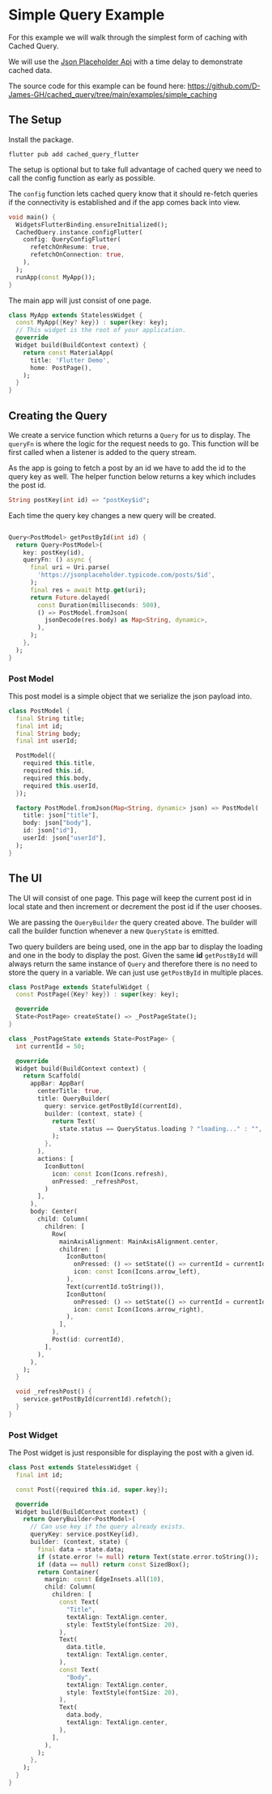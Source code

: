 # Simple Query Example
For this example we will walk through the simplest form of caching with Cached Query.

We will use the [Json Placeholder Api](https://jsonplaceholder.typicode.com/) with a time delay to demonstrate 
cached data.

The source code for this example can be found here: https://github.com/D-James-GH/cached_query/tree/main/examples/simple_caching

## The Setup
Install the package.
```
flutter pub add cached_query_flutter
```

The setup is optional but to take full advantage of cached query we need to call the config function as early as possible.

The `config` function lets cached query know that it should re-fetch queries if the connectivity is established and if
the app comes back into view.
```dart
void main() {
  WidgetsFlutterBinding.ensureInitialized();
  CachedQuery.instance.configFlutter(
    config: QueryConfigFlutter(
      refetchOnResume: true,
      refetchOnConnection: true,
    ),
  );
  runApp(const MyApp());
}
```

The main app will just consist of one page.  

```dart
class MyApp extends StatelessWidget {
  const MyApp({Key? key}) : super(key: key);
  // This widget is the root of your application.
  @override
  Widget build(BuildContext context) {
    return const MaterialApp(
      title: 'Flutter Demo',
      home: PostPage(),
    );
  }
}
```

## Creating the Query
We create a service function which returns a `Query` for us to display. The `queryFn` is where the logic for the request 
needs to go. This function will be first called when a listener is added to the query stream. 

As the app is going to fetch a post by an id we have to add the id to the query key as well. The helper function below 
returns a key which includes the post id. 
```dart
String postKey(int id) => "postKey$id";
```

Each time the query key changes a new query will be created. 

```dart

Query<PostModel> getPostById(int id) {
  return Query<PostModel>(
    key: postKey(id),
    queryFn: () async {
      final uri = Uri.parse(
        'https://jsonplaceholder.typicode.com/posts/$id',
      );
      final res = await http.get(uri);
      return Future.delayed(
        const Duration(milliseconds: 500),
        () => PostModel.fromJson(
          jsonDecode(res.body) as Map<String, dynamic>,
        ),
      );
    },
  );
}
```

### Post Model

This post model is a simple object that we serialize the json payload into.

```dart
class PostModel {
  final String title;
  final int id;
  final String body;
  final int userId;

  PostModel({
    required this.title,
    required this.id,
    required this.body,
    required this.userId,
  });

  factory PostModel.fromJson(Map<String, dynamic> json) => PostModel(
    title: json["title"],
    body: json["body"],
    id: json["id"],
    userId: json["userId"],
  );
}
```

## The UI

The UI will consist of one page. This page will keep the current post id in local state and then increment or decrement 
the post id if the user chooses.

We are passing the `QueryBuilder` the query created above. The builder will call the builder function whenever a new 
`QueryState` is emitted.

Two query builders are being used, one in the app bar to display the loading and one in the body to display the post. Given 
the same **id** `getPostById` will always return the same instance of `Query` and therefore there is no need to store the 
query in a variable. We can just use `getPostById` in multiple places.

```dart
class PostPage extends StatefulWidget {
  const PostPage({Key? key}) : super(key: key);

  @override
  State<PostPage> createState() => _PostPageState();
}

class _PostPageState extends State<PostPage> {
  int currentId = 50;

  @override
  Widget build(BuildContext context) {
    return Scaffold(
      appBar: AppBar(
        centerTitle: true,
        title: QueryBuilder(
          query: service.getPostById(currentId),
          builder: (context, state) {
            return Text(
              state.status == QueryStatus.loading ? "loading..." : "",
            );
          },
        ),
        actions: [
          IconButton(
            icon: const Icon(Icons.refresh),
            onPressed: _refreshPost,
          )
        ],
      ),
      body: Center(
        child: Column(
          children: [
            Row(
              mainAxisAlignment: MainAxisAlignment.center,
              children: [
                IconButton(
                  onPressed: () => setState(() => currentId = currentId - 1),
                  icon: const Icon(Icons.arrow_left),
                ),
                Text(currentId.toString()),
                IconButton(
                  onPressed: () => setState(() => currentId = currentId + 1),
                  icon: const Icon(Icons.arrow_right),
                ),
              ],
            ),
            Post(id: currentId),
          ],
        ),
      ),
    );
  }

  void _refreshPost() {
    service.getPostById(currentId).refetch();
  }
}
```

### Post Widget

The Post widget is just responsible for displaying the post with a given id.

```dart
class Post extends StatelessWidget {
  final int id;

  const Post({required this.id, super.key});

  @override
  Widget build(BuildContext context) {
    return QueryBuilder<PostModel>(
      // Can use key if the query already exists.
      queryKey: service.postKey(id),
      builder: (context, state) {
        final data = state.data;
        if (state.error != null) return Text(state.error.toString());
        if (data == null) return const SizedBox();
        return Container(
          margin: const EdgeInsets.all(10),
          child: Column(
            children: [
              const Text(
                "Title",
                textAlign: TextAlign.center,
                style: TextStyle(fontSize: 20),
              ),
              Text(
                data.title,
                textAlign: TextAlign.center,
              ),
              const Text(
                "Body",
                textAlign: TextAlign.center,
                style: TextStyle(fontSize: 20),
              ),
              Text(
                data.body,
                textAlign: TextAlign.center,
              ),
            ],
          ),
        );
      },
    );
  }
}
```

